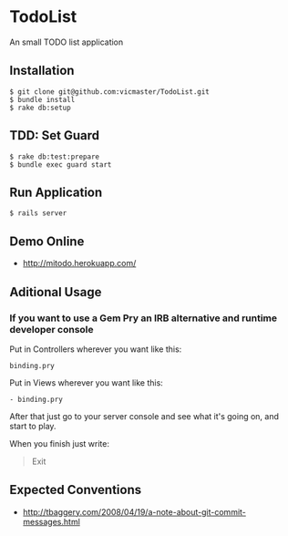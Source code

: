 TodoList
========

An small TODO list application


## Installation

```
$ git clone git@github.com:vicmaster/TodoList.git
$ bundle install
$ rake db:setup
```
## TDD: Set Guard

```
$ rake db:test:prepare
$ bundle exec guard start
```

## Run Application

```
$ rails server
```

## Demo Online

* http://mitodo.herokuapp.com/


## Aditional Usage

### If you want to use a Gem Pry an IRB alternative and runtime developer console


Put in Controllers wherever you want like this:

```
binding.pry
```

Put in Views wherever you want like this:

```
- binding.pry
```

After that just go to your server console and see what it's going on,
and start to play.

When you finish just write:

> Exit


## Expected Conventions

* http://tbaggery.com/2008/04/19/a-note-about-git-commit-messages.html

